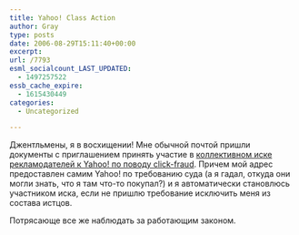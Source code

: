 ```yaml
---
title: Yahoo! Class Action
author: Gray
type: posts
date: 2006-08-29T15:11:40+00:00
excerpt:
url: /7793
esml_socialcount_LAST_UPDATED:
  - 1497257522
essb_cache_expire:
  - 1615430449
categories:
  - Uncategorized

---
```








Джентльмены, я в восхищении! Мне обычной почтой пришли документы с приглашением принять участие в <a href="http://www.checkmatesettlement.com/" target="_blank">коллективном иске рекламодателей к Yahoo! по поводу click-fraud</a>. Причем мой адрес предоставлен самим Yahoo! по требованию суда (а я гадал, откуда они могли знать, что я там что-то покупал?) и я автоматически становлюсь участником иска, если не пришлю требование исключить меня из состава истцов.

Потрясающе все же наблюдать за работающим законом.